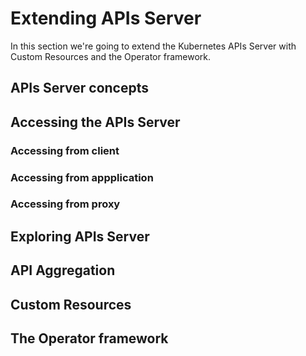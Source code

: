 # Extending APIs Server
In this section we're going to extend the Kubernetes APIs Server with Custom Resources and the Operator framework.

## APIs Server concepts

## Accessing the APIs Server

### Accessing from client

### Accessing from appplication

### Accessing from proxy

## Exploring APIs Server 

## API Aggregation

## Custom Resources

## The Operator framework
